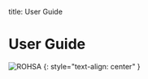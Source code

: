 title: User Guide

# User Guide 

![ROHSA](|media|/LogoMakr_0dTJ9B.png)
{: style="text-align: center" }
